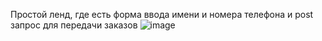 Простой ленд, где есть форма ввода имени и номера телефона и post запрос для передачи заказов
![image](https://github.com/user-attachments/assets/b957a15c-4bd5-4132-b9ef-23b031f96614)
